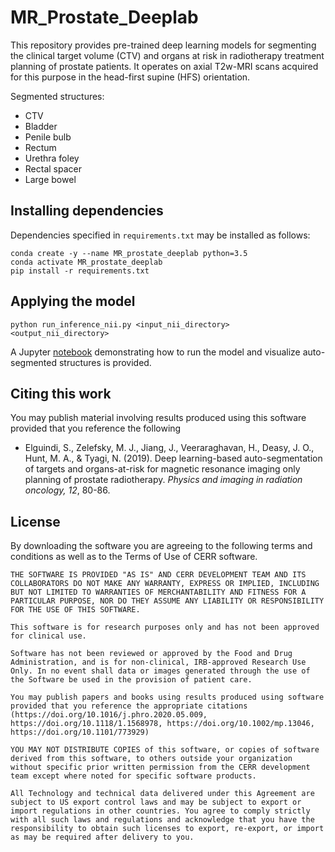 # MR_Prostate_Deeplab
This repository provides pre-trained deep learning models for segmenting the clinical target volume (CTV) and organs at risk in radiotherapy treatment planning
of prostate patients. It operates on axial T2w-MRI scans acquired for this purpose in the head-first supine (HFS) orientation.  
  
Segmented structures:  
* CTV  
* Bladder  
* Penile bulb  
* Rectum  
* Urethra foley  
* Rectal spacer  
* Large bowel  
  
## Installing dependencies  
Dependencies specified in `requirements.txt` may be installed as follows:  
  
````
conda create -y --name MR_prostate_deeplab python=3.5
conda activate MR_prostate_deeplab  
pip install -r requirements.txt  
````
  
## Applying the model  
```  
python run_inference_nii.py <input_nii_directory> <output_nii_directory>  
```
A Jupyter [notebook](https://github.com/cerr/pyCERR-Notebooks/blob/main/autosegment_MR_Prostate_OARs.ipynb) demonstrating how to run the model and visualize auto-segmented structures is provided.

  
## Citing this work
You may publish material involving results produced using this software provided that you reference the following
* Elguindi, S., Zelefsky, M. J., Jiang, J., Veeraraghavan, H., Deasy, J. O., Hunt, M. A., & Tyagi, N. (2019). Deep learning-based auto-segmentation of targets and organs-at-risk for magnetic resonance imaging only planning of prostate radiotherapy. *Physics and imaging in radiation oncology, 12*, 80-86.  
  
  
## License
By downloading the software you are agreeing to the following terms and conditions as well as to the Terms of Use of CERR software.

    THE SOFTWARE IS PROVIDED "AS IS" AND CERR DEVELOPMENT TEAM AND ITS COLLABORATORS DO NOT MAKE ANY WARRANTY, EXPRESS OR IMPLIED, INCLUDING BUT NOT LIMITED TO WARRANTIES OF MERCHANTABILITY AND FITNESS FOR A PARTICULAR PURPOSE, NOR DO THEY ASSUME ANY LIABILITY OR RESPONSIBILITY FOR THE USE OF THIS SOFTWARE.
        
    This software is for research purposes only and has not been approved for clinical use.
    
    Software has not been reviewed or approved by the Food and Drug Administration, and is for non-clinical, IRB-approved Research Use Only. In no event shall data or images generated through the use of the Software be used in the provision of patient care.
    
    You may publish papers and books using results produced using software provided that you reference the appropriate citations (https://doi.org/10.1016/j.phro.2020.05.009, https://doi.org/10.1118/1.1568978, https://doi.org/10.1002/mp.13046, https://doi.org/10.1101/773929)
    
    YOU MAY NOT DISTRIBUTE COPIES of this software, or copies of software derived from this software, to others outside your organization without specific prior written permission from the CERR development team except where noted for specific software products.

    All Technology and technical data delivered under this Agreement are subject to US export control laws and may be subject to export or import regulations in other countries. You agree to comply strictly with all such laws and regulations and acknowledge that you have the responsibility to obtain such licenses to export, re-export, or import as may be required after delivery to you.



